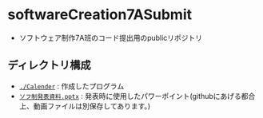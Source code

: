 # softwareCreation7ASubmit
- ソフトウェア制作7A班のコード提出用のpublicリポジトリ
## ディレクトリ構成
- [`./Calender`](./Calender) : 作成したプログラム
- [`ソフ制発表資料.pptx`](./ソフ制発表資料.pptx) : 発表時に使用したパワーポイント(githubにあげる都合上、動画ファイルは別保存してあります。)
